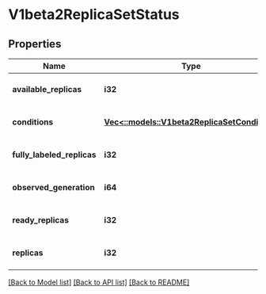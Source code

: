 # V1beta2ReplicaSetStatus

## Properties
Name | Type | Description | Notes
------------ | ------------- | ------------- | -------------
**available_replicas** | **i32** | The number of available replicas (ready for at least minReadySeconds) for this replica set. | [optional] [default to null]
**conditions** | [**Vec<::models::V1beta2ReplicaSetCondition>**](v1beta2.ReplicaSetCondition.md) | Represents the latest available observations of a replica set&#39;s current state. | [optional] [default to null]
**fully_labeled_replicas** | **i32** | The number of pods that have labels matching the labels of the pod template of the replicaset. | [optional] [default to null]
**observed_generation** | **i64** | ObservedGeneration reflects the generation of the most recently observed ReplicaSet. | [optional] [default to null]
**ready_replicas** | **i32** | The number of ready replicas for this replica set. | [optional] [default to null]
**replicas** | **i32** | Replicas is the most recently oberved number of replicas. More info: https://kubernetes.io/docs/concepts/workloads/controllers/replicationcontroller/#what-is-a-replicationcontroller | [default to null]

[[Back to Model list]](../README.md#documentation-for-models) [[Back to API list]](../README.md#documentation-for-api-endpoints) [[Back to README]](../README.md)


